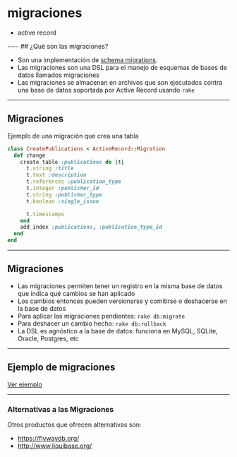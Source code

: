 # migraciones

<div class="main-list">

* active record

</div>
----
## ¿Qué son las migraciones?

* Son una implementación de [schema migrations](https://en.wikipedia.org/wiki/Schema_migration).
* Las migraciones son una DSL para el manejo de esquemas de bases de datos
  llamados migraciones
* Las migraciones se almacenan en archivos que son ejecutados contra una base de
  datos soportada por Active Record usando `rake`

----
<!-- .slide: data-auto-animate -->
## Migraciones

Ejemplo de una migración que crea una tabla

<div class="small">

```ruby
class CreatePublications < ActiveRecord::Migration
  def change
    create_table :publications do |t|
      t.string :title
      t.text :description
      t.references :publication_type
      t.integer :publisher_id
      t.string :publisher_type
      t.boolean :single_issue

      t.timestamps
    end
    add_index :publications, :publication_type_id
  end
end
```
</div>

----
<!-- .slide: data-auto-animate -->
## Migraciones

* Las migraciones permiten tener un registro en la misma base de datos que
  indica qué cambios se han aplicado
* Los cambios entonces pueden versionarse y comitirse o deshacerse en la base de
  datos
* Para aplicar las migraciones pendientes: `rake db:migrate`
* Para deshacer un cambio hecho: `rake db:rollback`
* La DSL es agnóstico a la base de datos: funciona en MySQL, SQLite, Oracle,
  Postgres, etc

----

## Ejemplo de migraciones

[Ver ejemplo](https://github.com/ttps-ruby/ttps-ruby.github.io/tree/master/ejemplos/ar/02-migrations)

----
### Alternativas a las Migraciones

Otros productos que ofrecen alternativas son:

 * https://flywaydb.org/
 * http://www.liquibase.org/
